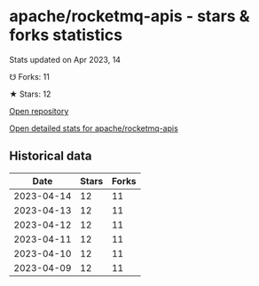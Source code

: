# apache/rocketmq-apis - stars & forks statistics

Stats updated on Apr 2023, 14

☋ Forks: 11

★ Stars: 12

[Open repository](https://github.com/apache/rocketmq-apis)

[Open detailed stats for apache/rocketmq-apis](https://reviewgithub.com/rep/apache/rocketmq-apis)

## Historical data
| Date | Stars | Forks |
|------|-------|-------|
| 2023-04-14 | 12 | 11 | 
| 2023-04-13 | 12 | 11 | 
| 2023-04-12 | 12 | 11 | 
| 2023-04-11 | 12 | 11 | 
| 2023-04-10 | 12 | 11 | 
| 2023-04-09 | 12 | 11 | 

